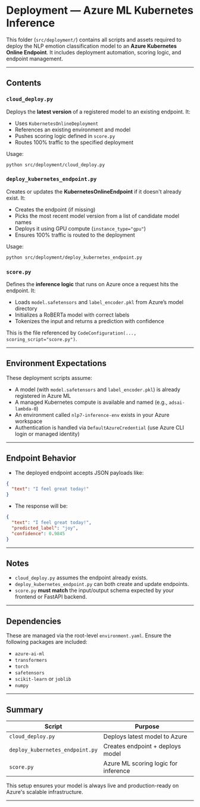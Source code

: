 
# Deployment — Azure ML Kubernetes Inference

This folder (`src/deployment/`) contains all scripts and assets required to deploy the NLP emotion classification model to an **Azure Kubernetes Online Endpoint**. It includes deployment automation, scoring logic, and endpoint management.

---

## Contents

### `cloud_deploy.py`
Deploys the **latest version** of a registered model to an existing endpoint. It:
- Uses `KubernetesOnlineDeployment`
- References an existing environment and model
- Pushes scoring logic defined in `score.py`
- Routes 100% traffic to the specified deployment

Usage:
```bash
python src/deployment/cloud_deploy.py
```

### `deploy_kubernetes_endpoint.py`
Creates or updates the **KubernetesOnlineEndpoint** if it doesn't already exist. It:
- Creates the endpoint (if missing)
- Picks the most recent model version from a list of candidate model names
- Deploys it using GPU compute (`instance_type="gpu"`)
- Ensures 100% traffic is routed to the deployment

Usage:
```bash
python src/deployment/deploy_kubernetes_endpoint.py
```

### `score.py`
Defines the **inference logic** that runs on Azure once a request hits the endpoint. It:
- Loads `model.safetensors` and `label_encoder.pkl` from Azure’s model directory
- Initializes a RoBERTa model with correct labels
- Tokenizes the input and returns a prediction with confidence

This is the file referenced by `CodeConfiguration(..., scoring_script="score.py")`.

---

## Environment Expectations

These deployment scripts assume:
- A model (with `model.safetensors` and `label_encoder.pkl`) is already registered in Azure ML
- A managed Kubernetes compute is available and named (e.g., `adsai-lambda-0`)
- An environment called `nlp7-inference-env` exists in your Azure workspace
- Authentication is handled via `DefaultAzureCredential` (use Azure CLI login or managed identity)

---

## Endpoint Behavior

- The deployed endpoint accepts JSON payloads like:
```json
{
  "text": "I feel great today!"
}
```

- The response will be:
```json
{
  "text": "I feel great today!",
  "predicted_label": "joy",
  "confidence": 0.9845
}
```

---

## Notes

- `cloud_deploy.py` assumes the endpoint already exists.
- `deploy_kubernetes_endpoint.py` can both create and update endpoints.
- `score.py` **must match** the input/output schema expected by your frontend or FastAPI backend.

---

## Dependencies

These are managed via the root-level `environment.yaml`. Ensure the following packages are included:
- `azure-ai-ml`
- `transformers`
- `torch`
- `safetensors`
- `scikit-learn` or `joblib`
- `numpy`

---

## Summary

| Script                      | Purpose                               |
|-----------------------------|----------------------------------------|
| `cloud_deploy.py`           | Deploys latest model to Azure          |
| `deploy_kubernetes_endpoint.py` | Creates endpoint + deploys model    |
| `score.py`                  | Azure ML scoring logic for inference   |

This setup ensures your model is always live and production-ready on Azure's scalable infrastructure.

---
